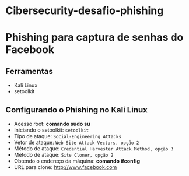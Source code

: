 # Cibersecurity-desafio-phishing
# Phishing para captura de senhas do Facebook
## Ferramentas
* Kali Linux
* setoolkit
## Configurando o Phishing no Kali Linux
* Acesso root: **comando sudo su**
* Iniciando o setoolkit: `setoolkit`
* Tipo de ataque: `Social-Engineering Attacks`
* Vetor de ataque: `Web Site Attack Vectors, opção 2`
* Método de ataque: `Credential Harvester Attack Method, opção 3` 
* Método de ataque: `Site Cloner, opção 2`
* Obtendo o endereço da máquina: **comando ifconfig**
* URL para clone: http://www.facebook.com
